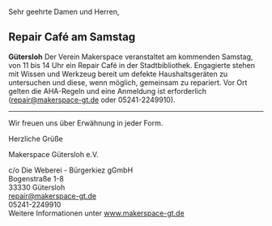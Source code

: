 Sehr geehrte Damen und Herren,

## Repair Café am Samstag

**Gütersloh** Der Verein Makerspace veranstaltet am kommenden Samstag, von 11 bis 14 Uhr ein Repair Café in der Stadtbibliothek. Engagierte stehen mit Wissen und Werkzeug bereit um defekte Haushaltsgeräten zu untersuchen und diese, wenn möglich, gemeinsam zu repariert. Vor Ort gelten die AHA-Regeln und eine Anmeldung ist erforderlich (repair@makerspace-gt.de oder 05241-2249910).

---

Wir freuen uns über Erwähnung in jeder Form.

Herzliche Grüße

Makerspace Gütersloh e.V.

c/o Die Weberei - Bürgerkiez gGmbH  
Bogenstraße 1-8  
33330 Gütersloh  
repair@makerspace-gt.de  
05241-2249910  
Weitere Informationen unter www.makerspace-gt.de